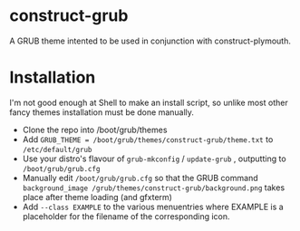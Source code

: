 # construct-grub
A GRUB theme intented to be used in conjunction with construct-plymouth.
# Installation
I'm not good enough at Shell to make an install script, so unlike most other fancy themes installation must be done manually.
- Clone the repo into /boot/grub/themes
- Add `GRUB_THEME = /boot/grub/themes/construct-grub/theme.txt` to `/etc/default/grub`
- Use your distro's flavour of `grub-mkconfig` / `update-grub` , outputting to `/boot/grub/grub.cfg`
- Manually edit `/boot/grub/grub.cfg` so that the GRUB command `background_image /grub/themes/construct-grub/background.png` takes place after theme loading (and gfxterm)
- Add `--class EXAMPLE` to the various menuentries where EXAMPLE is a placeholder for the filename of the corresponding icon.
